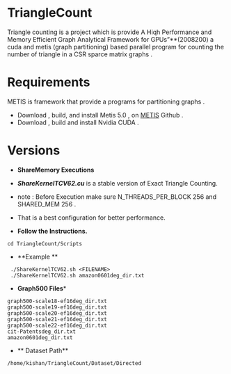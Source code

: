 # TriangleCount
Triangle counting is a project which is provide A Hiqh Performance and Memory Efficient Graph Analytical Framework for GPUs”**(2008200)
a cuda and metis (graph partitioning) based parallel program for counting the number of triangle in a CSR sparce matrix graphs .
# Requirements 
METIS is framework that provide a programs for partitioning graphs .
* Download , build, and install  Metis 5.0 , on [METIS](https://github.com/KarypisLab/METIS) Github .
* Download , build and install Nvidia CUDA .
# Versions
* **ShareMemory Executions** 
- **_ShareKernelTCV62.cu_** is a stable version of Exact Triangle Counting.
- note : Before Execution make sure N_THREADS_PER_BLOCK 256 and SHARED_MEM 256 . 
- That is a best configuration for better performance.

- **Follow the Instructions.**
```
cd TriangleCount/Scripts
```
- **Example **
```
 ./ShareKernelTCV62.sh <FILENAME>
 ./ShareKernelTCV62.sh amazon0601deg_dir.txt
 ```
- **Graph500 Files***
```
graph500-scale18-ef16deg_dir.txt
graph500-scale19-ef16deg_dir.txt
graph500-scale20-ef16deg_dir.txt
graph500-scale21-ef16deg_dir.txt
graph500-scale22-ef16deg_dir.txt
cit-Patentsdeg_dir.txt
amazon0601deg_dir.txt
```
- ** Dataset Path**
```
/home/kishan/TriangleCount/Dataset/Directed
```
